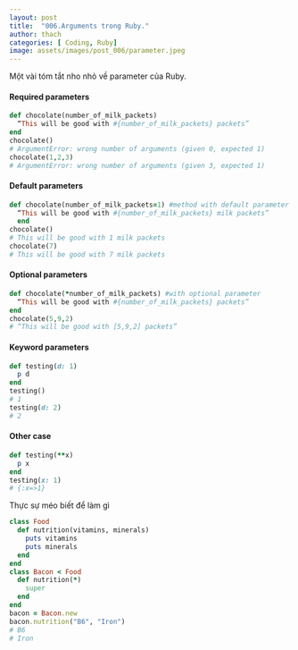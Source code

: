 ```yaml
---
layout: post
title:  "006.Arguments trong Ruby."
author: thach
categories: [ Coding, Ruby]
image: assets/images/post_006/parameter.jpeg
---
```

Một vài tóm tắt nho nhỏ về parameter của Ruby.

#### Required parameters
```ruby
def chocolate(number_of_milk_packets)
  “This will be good with #{number_of_milk_packets} packets”
end
chocolate()
# ArgumentError: wrong number of arguments (given 0, expected 1)
chocolate(1,2,3)
# ArgumentError: wrong number of arguments (given 3, expected 1)
```
#### Default parameters
```ruby
def chocolate(number_of_milk_packets=1) #method with default parameter
  “This will be good with #{number_of_milk_packets} milk packets”
  end
chocolate()
# This will be good with 1 milk packets
chocolate(7)
# This will be good with 7 milk packets
```
#### Optional parameters
```ruby
def chocolate(*number_of_milk_packets) #with optional parameter
  “This will be good with #{number_of_milk_packets} packets”
end
chocolate(5,9,2)
# “This will be good with [5,9,2] packets”
```
#### Keyword parameters
```ruby
def testing(d: 1)
  p d
end
testing()
# 1
testing(d: 2)
# 2
```
#### Other case
```ruby
def testing(**x)
  p x
end
testing(x: 1)
# {:x=>1}
```
Thực sự méo biết để làm gì
```ruby
class Food
  def nutrition(vitamins, minerals)
    puts vitamins
    puts minerals
  end
end
class Bacon < Food
  def nutrition(*)
    super
  end
end
bacon = Bacon.new
bacon.nutrition("B6", "Iron")
# B6
# Iron
```
